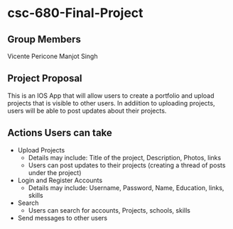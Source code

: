# csc-680-Final-Project

## Group Members
Vicente Pericone
Manjot Singh

## Project Proposal
This is an IOS App that will allow users to create a portfolio and upload projects that is visible to other users. In addiition to uploading projects, users will be able to post updates about their projects. 
<br>
## Actions Users can take
* Upload Projects 
  * Details may include: Title of the project, Description, Photos, links
  * Users can post updates to their projects (creating a thread of posts under the project)
* Login and Register Accounts
  * Details may include: Username, Password, Name, Education, links, skills
* Search
  * Users can search for accounts, Projects, schools, skills
* Send messages to other users       

